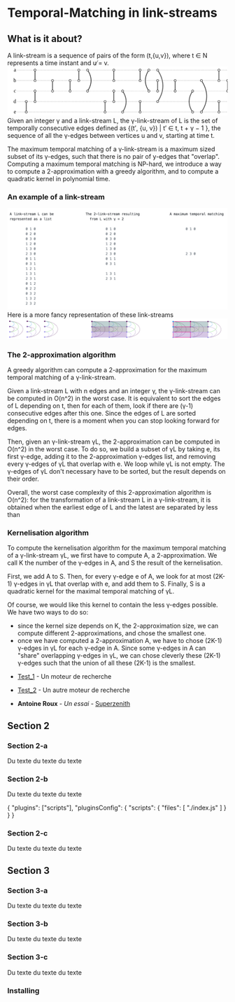 # Temporal-Matching in link-streams

## What is it about?
A link-stream is a sequence of pairs of the form (t,{u,v}), where t ∈ N represents a time instant and u ̸= v.
![alt complex-networks-example](./complex-networks-example.svg)
Given an integer γ and a link-stream L, the γ-link-stream of L is the set of temporally consecutive edges defined as {(t′, {u, v}) | t′ ∈  t, t + γ − 1 }, the sequence of all the γ-edges between vertices u and v, starting at time t.

The maximum temporal matching of a γ-link-stream is a maximum sized subset of its γ-edges, such that there is no pair of y-edges that "overlap".
Computing a maximum temporal matching is NP-hard, we introduce a way to compute a 2-approximation with a greedy algorithm, and to compute a quadratic kernel in polynomial time.

### An example of a link-stream
![alt simple-link-stream-example-txt](/simple-link-stream-example.png)
Here is a more fancy representation of these link-streams
![alt simple-link-stream-example-img](/simple-link-stream-horizontal-image.png)

### The 2-approximation algorithm
A greedy algorithm can compute a 2-approximation for the maximum temporal matching of a γ-link-stream.

Given a link-stream L with n edges and an integer γ, the γ-link-stream can be computed in O(n^2) in the worst case.
It is equivalent to sort the edges of L depending on t, then for each of them, look if there are (γ-1) consecutive edges after this one. Since the edges of L are sorted depending on t, there is a moment when you can stop looking forward for edges.

Then, given an γ-link-stream γL, the 2-approximation can be computed in O(n^2) in the worst case.
To do so, we build a subset of γL by taking e, its first γ-edge, adding it to the 2-approximation γ-edges list, and removing every γ-edges of γL that overlap with e. We loop while γL is not empty. The γ-edges of γL don't necessary have to be sorted, but the result depends on their order.

Overall, the worst case complexity of this 2-approximation algorithm is O(n^2): for the transformation of a link-stream L in a γ-link-stream, it is obtained when the earliest edge of L and the latest are separated by less than 

### Kernelisation algorithm
To compute the kernelisation algorithm for the maximum temporal matching of a γ-link-stream γL, we first have to compute A, a 2-approximation. We call K the number of the γ-edges in A, and S the result of the kernelisation.

First, we add A to S. Then, for every γ-edge e of A, we look for at most (2K-1) γ-edges in γL that overlap with e, and add them to S. Finally, S is a quadratic kernel for the maximal temporal matching of γL.

Of course, we would like this kernel to contain the less γ-edges possible.
We have two ways to do so:
-   since the kernel size depends on K, the 2-approximation size, we can compute different 2-approximations, and chose the smallest one.
-   once we have computed a 2-approximation A, we have to chose (2K-1) γ-edges in γL for each γ-edge in A. Since some γ-edges in A can "share" overlapping γ-edges in γL, we can chose cleverly these (2K-1) γ-edges such that the union of all these (2K-1) is the smallest.

* [Test_1](http://google.com) - Un moteur de recherche
* [Test_2](https://maven.apache.org/) - Un autre moteur de recherche

* **Antoine Roux** - *Un essai* - [Superzenith](http://superzenith.com)

## Section 2

### Section 2-a

Du texte du texte du texte

### Section 2-b

Du texte du texte du texte

{
    "plugins": ["scripts"],
    "pluginsConfig": {
        "scripts": {
            "files": [
                "./index.js"
            ]
        }
    }
}

### Section 2-c

Du texte du texte du texte

## Section 3

### Section 3-a

Du texte du texte du texte

### Section 3-b

Du texte du texte du texte

### Section 3-c

Du texte du texte du texte

### Installing

